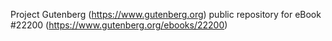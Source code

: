 Project Gutenberg (https://www.gutenberg.org) public repository for eBook #22200 (https://www.gutenberg.org/ebooks/22200)
